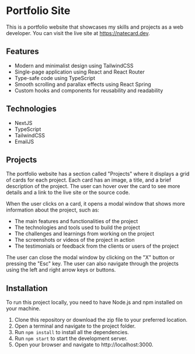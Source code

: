 # Portfolio Site

This is a portfolio website that showcases my skills and projects as a web developer. You can visit the live site at https://natecard.dev.

## Features

- Modern and minimalist design using TailwindCSS
- Single-page application using React and React Router
- Type-safe code using TypeScript
- Smooth scrolling and parallax effects using React Spring
- Custom hooks and components for reusability and readability


## Technologies

- NextJS
- TypeScript
- TailwindCSS
- EmailJS

## Projects

The portfolio website has a section called "Projects" where it displays a grid of cards for each project. Each card has an image, a title, and a brief description of the project. The user can hover over the card to see more details and a link to the live site or the source code.

When the user clicks on a card, it opens a modal window that shows more information about the project, such as:

- The main features and functionalities of the project
- The technologies and tools used to build the project
- The challenges and learnings from working on the project
- The screenshots or videos of the project in action
- The testimonials or feedback from the clients or users of the project

The user can close the modal window by clicking on the "X" button or pressing the "Esc" key. The user can also navigate through the projects using the left and right arrow keys or buttons.

## Installation

To run this project locally, you need to have Node.js and npm installed on your machine.

1. Clone this repository or download the zip file to your preferred location.
2. Open a terminal and navigate to the project folder.
3. Run `npm install` to install all the dependencies.
4. Run `npm start` to start the development server.
5. Open your browser and navigate to http://localhost:3000.